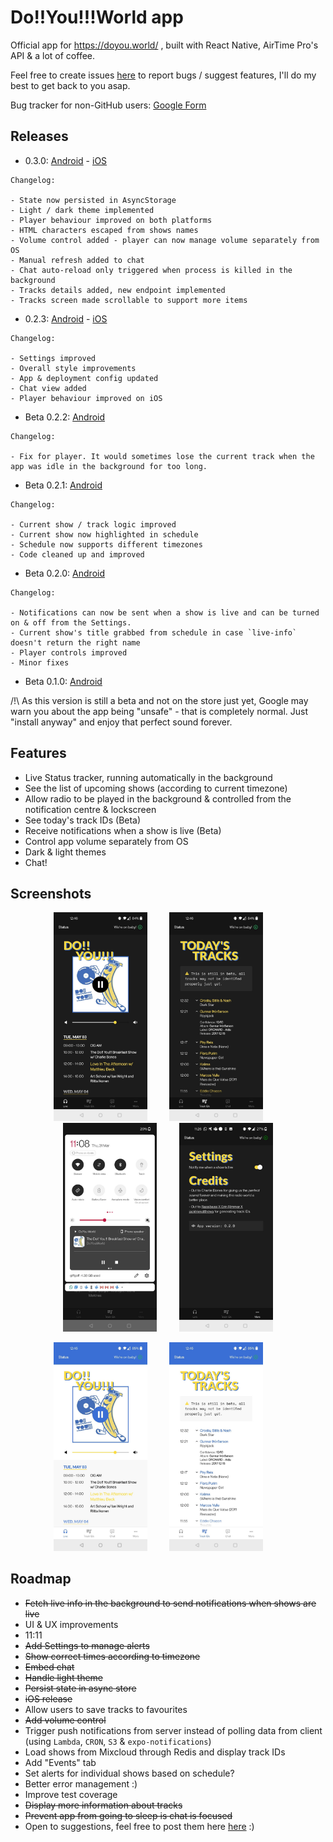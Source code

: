 # Do!!You!!!World app

Official app for https://doyou.world/ , built with React Native, AirTime Pro's API & a lot of coffee.

Feel free to create issues [here](https://github.com/Jojocaster/do-you-app/issues) to report bugs / suggest features, I'll do my best to get back to you asap.

Bug tracker for non-GitHub users: [Google Form](https://forms.gle/5HYMW6AM7vtAZ1QP6)

## Releases

- 0.3.0: [Android](https://play.google.com/store/apps/details?id=com.wonkylines.doyouworld) - [iOS](https://apps.apple.com/gb/app/do-you-world/id1620769718)
```
Changelog: 

- State now persisted in AsyncStorage
- Light / dark theme implemented
- Player behaviour improved on both platforms 
- HTML characters escaped from shows names
- Volume control added - player can now manage volume separately from OS
- Manual refresh added to chat
- Chat auto-reload only triggered when process is killed in the background
- Tracks details added, new endpoint implemented
- Tracks screen made scrollable to support more items
```

- 0.2.3: [Android](https://play.google.com/store/apps/details?id=com.wonkylines.doyouworld) - [iOS](https://apps.apple.com/gb/app/do-you-world/id1620769718)
```
Changelog: 

- Settings improved
- Overall style improvements
- App & deployment config updated
- Chat view added
- Player behaviour improved on iOS
```

- Beta 0.2.2: [Android](https://github.com/Jojocaster/do-you-app/releases/download/v0.2.2/a0a4ea6f-8afe-4995-85fb-1686f9b50878-9ff2763ce3b94445894895eb25765993.apk)
```
Changelog: 

- Fix for player. It would sometimes lose the current track when the app was idle in the background for too long. 
```

- Beta 0.2.1: [Android](https://github.com/Jojocaster/do-you-app/releases/download/v0.2.1/bc0cbc31-cd68-4fa7-b95c-5b22689e35c4-b5212c5713e249a0abc2a4431559d084.apk)
```
Changelog: 

- Current show / track logic improved
- Current show now highlighted in schedule
- Schedule now supports different timezones
- Code cleaned up and improved
```

- Beta 0.2.0: [Android](https://github.com/Jojocaster/do-you-app/releases/download/v0.2.0/44fb928c-12a5-4d20-bcc9-1b8aae1c02c7-39a1768725d54e5ba882c932e7b5dcf3.apk)
```
Changelog: 

- Notifications can now be sent when a show is live and can be turned on & off from the Settings.
- Current show's title grabbed from schedule in case `live-info` doesn't return the right name
- Player controls improved
- Minor fixes 
```

- Beta 0.1.0: [Android](https://github.com/Jojocaster/do-you-app/releases/download/v0.1.0/b883bc47-bfbb-483e-a960-6439cc2148e6-41c9ea09d631423b8a98bb9c8cf39d0d.apk)

/!\ As this version is still a beta and not on the store just yet, Google may warn you about the app being "unsafe" - that is completely normal. Just "install anyway" and enjoy that perfect sound forever.

## Features
- Live Status tracker, running automatically in the background
- See the list of upcoming shows (according to current timezone)
- Allow radio to be played in the background & controlled from the notification centre & lockscreen
- See today's track IDs (Beta)
- Receive notifications when a show is live (Beta)
- Control app volume separately from OS
- Dark & light themes
- Chat!

## Screenshots
<p align="center">
<img src="assets/readme/home.jpg" width="150"/>
&nbsp; &nbsp; &nbsp; &nbsp;
<img src="assets/readme/tracks.jpg" width="150"/>
&nbsp; &nbsp; &nbsp; &nbsp;
<img src="assets/readme/controls.jpg" width="150"/>
&nbsp; &nbsp; &nbsp; &nbsp;
<img src="assets/readme/settings.jpg" width="150"/>
</p>

<p align="center">
<img src="assets/readme/home-light.jpg" width="150"/>
&nbsp; &nbsp; &nbsp; &nbsp;
<img src="assets/readme/tracks-light.jpg" width="150"/>
&nbsp; &nbsp; &nbsp; &nbsp;
</p>

## Roadmap
- <del>Fetch live info in the background to send notifications when shows are live</del>
- UI & UX improvements
- 11:11
- <del>Add Settings to manage alerts</del>
- <del>Show correct times according to timezone</del>
- <del>Embed chat</del>
- <del>Handle light theme</del>
- <del>Persist state in async store</del>
- <del>iOS release</del>
- Allow users to save tracks to favourites
- <del>Add volume control</del>
- Trigger push notifications from server instead of polling data from client (using `Lambda`, `CRON`, `S3` & `expo-notifications`)
- Load shows from Mixcloud through Redis and display track IDs
- Add "Events" tab
- Set alerts for individual shows based on schedule?
- Better error management :)
- Improve test coverage
- <del>Display more information about tracks</del>
- <del>Prevent app from going to sleep is chat is focused</del>
- Open to suggestions, feel free to post them here [here](https://github.com/Jojocaster/do-you-app/issues) :) 
